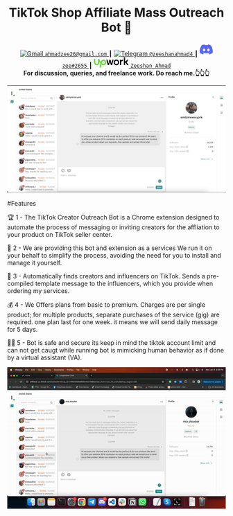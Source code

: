 <h1 align="center">TikTok Shop Affiliate Mass Outreach Bot 🤖</h1>

<div align="center">
  <a href="https://mail.google.com/mail/u/?authuser=ahmadzee26@gmail.com">
    <img alt="Gmail" width="30px" src="https://edent.github.io/SuperTinyIcons/images/svg/gmail.svg" />
    <code>ahmadzee26@gmail.com</code>
  </a>
  <span> ┃ </span>
  
  <a href="https://t.me/zeeshanahmad4">
    <img alt="Telegram" width="30px" src="https://edent.github.io/SuperTinyIcons/images/svg/telegram.svg" />
    <code>@zeeshanahmad4</code>
  </a>
  <span> ┃ </span>
  
  <a href="https://discord.com">
    <img alt="Discord" width="30px" src="https://github.com/Zeeshanahmad4/RealEstateMate-WhatsApp-Group-Management-Bot/blob/main/discord-icon-svgrepo-com.svg" />
    <code>zee#2655</code>
  </a>
  <span> ┃ </span>
  
  <a href="https://www.upwork.com/freelancers/zeeshanahmad291">
    <img alt="Upwork" width="80px" src="https://github.com/Zeeshanahmad4/Zeeshanahmad4/blob/main/upwork.svg" />
    <code>Zeeshan Ahmad</code>
  </a>
  
  <br />
  <strong>For discussion, queries, and freelance work. Do reach me.👆👆👆</strong>
</div>

![Alt text](https://github.com/Zeeshanahmad4/TikTok-Shop-Affiliate-Mass-Outreach-Bot/blob/main/Screenshot%202024-01-03%20at%205.58.11%20PM.png)



#Features

🏆 1 - The TikTok Creator Outreach Bot is a Chrome extension designed to automate the process of messaging or inviting creators for the affliation to your product on TikTok seller center.

🔧 2 - We are providing this bot and extension as a services We run it on your behalf to simplify the process, avoiding the need for you to install and manage it yourself.

🎯 3 - Automatically finds creators and influencers on TikTok. Sends a pre-compiled template message to the influencers, which you provide when ordering my services.

💰 4 - We Offers plans from basic to premium. Charges are per single product; for multiple products, separate purchases of the service (gig) are required. one plan last for one week. it means we will send daily message for 5 days.

🕵️‍♂️ 5 - Bot is safe and secure its keep in mind the tiktok account limit and can not get caugt while running bot is mimicking human behavior as if done by a virtual assistant (VA).


![Alt text](https://github.com/Zeeshanahmad4/TikTok-Shop-Affiliate-Mass-Outreach-Bot/blob/main/video.gif)



